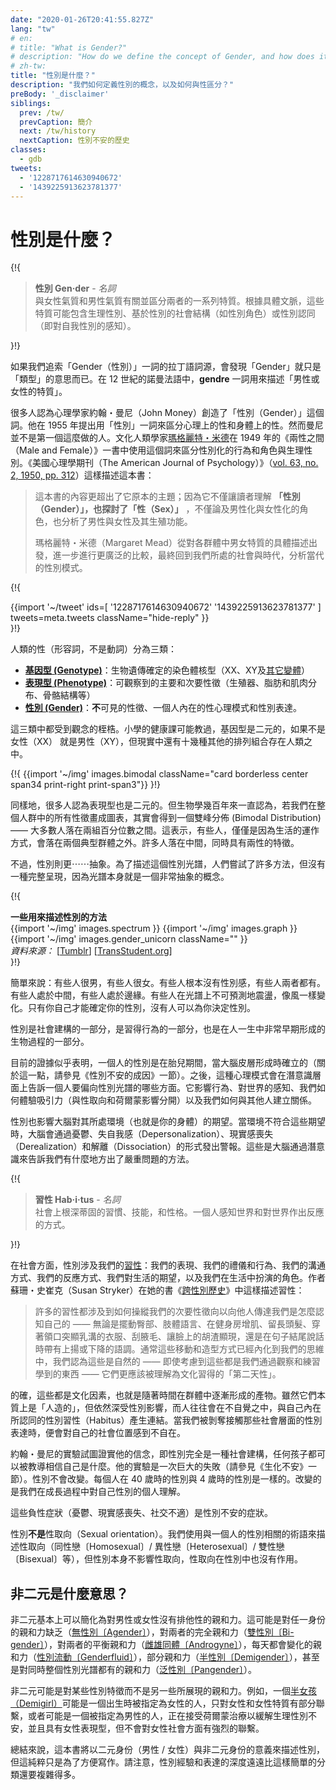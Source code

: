 ```yaml
---
date: "2020-01-26T20:41:55.827Z"
lang: "tw"
# en:
# title: "What is Gender?"
# description: "How do we define the concept of Gender, and how does it differ from Sex?"
# zh-tw:
title: "性別是什麼？"
description: "我們如何定義性別的概念，以及如何與性區分？"
preBody: '_disclaimer'
siblings:
  prev: /tw/
  prevCaption: 簡介
  next: /tw/history
  nextCaption: 性別不安的歷史
classes:
  - gdb
tweets:
  - '1228717614630940672'
  - '1439225913623781377'
---
```


# 性別是什麼？

{!{
<div class="gutter">
  <blockquote>
    <strong>性別 Gen·der</strong> - <em>名詞</em><br>
    <!-- en:
    The range of characteristics pertaining to, and differentiating between, femininity and masculinity. Depending on the context, these characteristics may include biological sex, sex-based social structures (i.e., gender roles), or gender identity (the personal sense of one's own gender).
    zh-tw: -->
    與女性氣質和男性氣質有關並區分兩者的一系列特質。根據具體文脈，這些特質可能包含生理性別、基於性別的社會結構（如性別角色）或性別認同（即對自我性別的感知）。
  </blockquote>
</div>
}!}

<!-- en:
If you trace the etymology of the word to its Latin roots, gender simply means "type". The Norman French term **gendre** was in use in the 12th century to describe "the quality of being male or female."

zh-tw: -->
如果我們追索「Gender（性別）」一詞的拉丁語詞源，會發現「Gender」就只是「類型」的意思而已。在 12 世紀的諾曼法語中，**gendre** 一詞用來描述「男性或女性的特質」。

<!-- en:
Many people attribute the term to psychologist John Money, who proposed using "gender" in 1955 to differentiate mental sex from physical sex. However, Money was not the first to do so. Cultural anthropologist [Margaret Mead](https://en.wikipedia.org/wiki/Margaret_Mead) used the term in 1949 in her book *Male and Female* to distinguish gendered behaviors and roles from biological sex. The American Journal of Psychology ([vol. 63, no. 2, 1950, pp. 312](https://www.jstor.org/stable/1418948)) described the book thusly:

zh-tw: -->
很多人認為心理學家約翰・曼尼（John Money）創造了「性別（Gender）」這個詞。他在 1955 年提出用「性別」一詞來區分心理上的性和身體上的性。然而曼尼並不是第一個這麼做的人。文化人類學家[瑪格麗特・米德](https://en.wikipedia.org/wiki/Margaret_Mead)在 1949 年的《兩性之間（Male and Female）》一書中使用這個詞來區分性別化的行為和角色與生理性別。《美國心理學期刊（The American Journal of Psychology）》（[vol. 63, no. 2, 1950, pp. 312](https://www.jstor.org/stable/1418948)）這樣描述這本書：

<!-- en:
> A book, moreover, which gives beyond its premise; for it informs the reader upon **'gender' as well as upon 'sex,'** upon masculine and feminine roles as well as upon male and female and their reproductive functions.
>
> Margaret Mead moves from the specific delineation to the more general comparison of male and female in several communities, finally coming to an analysis of sex-patterns in our own midst and for our own time.

zh-tw: -->
> 這本書的內容更超出了它原本的主題；因為它不僅讓讀者理解 **「性別（Gender）」，也探討了「性（Sex）」** ，不僅論及男性化與女性化的角色，也分析了男性與女性及其生殖功能。
>
> 瑪格麗特・米德（Margaret Mead）從對各群體中男女特質的具體描述出發，進一步進行更廣泛的比較，最終回到我們所處的社會與時代，分析當代的性別模式。

{!{
<div class="gutter">
  {{import '~/tweet' ids=[
    '1228717614630940672'
    '1439225913623781377'
  ] tweets=meta.tweets className="hide-reply" }}
</div>
}!}

<!-- en:
Human Sex (the adjective, not the verb) is broken down into three categories:

zh-tw: -->
人類的性（形容詞，不是動詞）分為三類：

<!-- en:
- **[Genotype](https://en.wikipedia.org/wiki/Genotype)**: The genetically-defined chromosomal kareotype of an organism (XX, XY, [and all variants thereof](https://twitter.com/sciencevet2/status/1035250518870900737?lang=en))
- **[Phenotype](https://en.wikipedia.org/wiki/Phenotype)**: The observable primary and secondary sexual characteristics (genitals, fat and muscle distribution, bone structure, etc.)
- **[Gender](https://en.wikipedia.org/wiki/Gender)**: The **un**observable sexual characteristics, the internal mental model of a person's own sex, and the way that they express it.

zh-tw: -->
- **[基因型 (Genotype)](https://zh.wikipedia.org/wiki/%E5%9F%BA%E5%9B%A0%E5%9E%8B)**：生物遺傳確定的染色體核型（XX、XY及[其它變體](https://twitter.com/sciencevet2/status/1035250518870900737?lang=en)）
- **[表現型 (Phenotype)](https://zh.wikipedia.org/wiki/%E8%A1%A8%E7%8F%BE%E5%9E%8B)**：可觀察到的主要和次要性徵（生殖器、脂肪和肌肉分布、骨骼結構等）
- **[性別 (Gender)](https://zh.wikipedia.org/wiki/%E7%A4%BE%E6%9C%83%E6%80%A7%E5%88%A5)**：**不**可見的性徵、一個人內在的性心理模式和性別表達。

<!-- en:
Any of these three aspects can fall into a position on a range of values. Your elementary school health class probably taught you that genotype is binary, either female (XX) or male (XY), when the reality is that there are a dozen other permutations that can occur within human beings.

zh-tw: -->
這三類中都受到觀念的桎梏。小學的健康課可能教過，基因型是二元的，如果不是女性（XX） 就是男性（XY），但現實中還有十幾種其他的排列組合存在人類之中。

{!{ {{import '~/img' images.bimodal className="card borderless center span34 print-right print-span3"}} }!}
<!-- en:
Likewise, many people believe that phenotype is also binary, but biology has recognized for hundreds of years that, when you plot out all sexual characteristics across a population, you actually end up with a bimodal distribution where the majority of the population falls within a percentile of two groups. This means that some people will, simply by nature of how life works, fall outside of the typical two piles. Many people fall in the middle, with characteristics of both sexes.

zh-tw: -->
同樣地，很多人認為表現型也是二元的。但生物學幾百年來一直認為，若我們在整個人群中的所有性徵畫成圖表，其實會得到一個雙峰分佈 (Bimodal Distribution) —— 大多數人落在兩組百分位數之間。這表示，有些人，僅僅是因為生活的運作方式，會落在兩個典型群體之外。許多人落在中間，同時具有兩性的特徵。

<!-- en:
Gender, however, is a lot more... esoteric. There are a lot of different ways in which people have attempted to illustrate the gender spectrum, but none have quite thoroughly captured it because the spectrum is itself a very abstract concept.

zh-tw: -->
不過，性別則更⋯⋯抽象。為了描述這個性別光譜，人們嘗試了許多方法，但沒有一種完整呈現，因為光譜本身就是一個非常抽象的概念。

{!{
<div class="">
  <div class="card">
    <div class="card-header"><strong>一些用來描述性別的方法</strong></div>
    <div class="card-body flex flex-row">
      {{import '~/img' images.spectrum }}
      {{import '~/img' images.graph }}
      {{import '~/img' images.gender_unicorn className="" }}
    </div>
    <div class="card-body">
      <em>資料來源：</em>
      [<a href="https://bahamutzero.tumblr.com/post/56838411871/gender-a-visual-guide-when-most-people-think-of">Tumblr</a>]
      [<a href="http://www.transstudent.org/gender">TransStudent.org</a>]
    </div>
  </div>
</div>
}!}

<!-- en:
The short of it is: some people are very male, some people are very female. Some people feel no gender at all, some people feel both. Some are smack in the middle, some land along the edges. Some people oscillate all over the spectrum in unpredictable ways, changing like the wind. Only an individual can identify their own gender; no one else can dictate it for them.

zh-tw: -->
<!-- 譯者註：這裡不用「男性化」、「女性化」，因為這兩個詞保留給 masculine/feminine 使用 -->
簡單來說：有些人很男，有些人很女。有些人根本沒有性別感，有些人兩者都有。有些人處於中間，有些人處於邊緣。有些人在光譜上不可預測地震盪，像風一樣變化。只有你自己才能確定你的性別，沒有人可以為你決定性別。

<!-- en:
Gender is part social construct, part learned behaviors, and part biological processes which form very early in a person's life.

zh-tw: -->
性別是社會建構的一部分，是習得行為的一部分，也是在人一生中非常早期形成的生物過程的一部分。

<!-- en:
Present evidence seems to suggest that a person's gender is established during gestation while the cerebral cortex of the brain is forming (more about that in the Causes of Gender Dysphoria section). This mental model then informs, at a subconscious level, what aspects of the gender spectrum a person will lean towards. It affects behavior, perceptions of the world, the way we experience attraction (separate from sexual orientation and hormonal influences) and how we bond with other people.

zh-tw: -->
目前的證據似乎表明，一個人的性別是在胎兒期間，當大腦皮層形成時確立的（關於這一點，請參見《性別不安的成因》一節）。之後，這種心理模式會在潛意識層面上告訴一個人要偏向性別光譜的哪些方面。它影響行為、對世界的感知、我們如何體驗吸引力（與性取向和荷爾蒙影響分開）以及我們如何與其他人建立關係。

<!-- en:
Gender also affects the expectations that the brain has for the environment it resides in (your body), and when that environment does not meet those expectations, the brain sends up warning alarms in the form of depression, depersonalization, derealization, and dissociation. These are the brain's subconscious ways of informing us that something is very wrong.

zh-tw: -->
性別也影響大腦對其所處環境（也就是你的身體）的期望。當環境不符合這些期望時，大腦會通過憂鬱、失自我感（Depersonalization）、現實感喪失（Derealization）和解離（Dissociation）的形式發出警報。這些是大腦通過潛意識來告訴我們有什麼地方出了嚴重問題的方法。

{!{
<div class="gutter"><blockquote>
  <strong>習性 Hab·i·tus</strong> - <em>名詞</em><br>
  <!-- en:
  Socially ingrained habits, skills, and dispositions. The way a person perceives and reacts to the world.
  zh-tw: -->
  社會上根深蒂固的習慣、技能，和性格。一個人感知世界和對世界作出反應的方式。
</blockquote></div>
}!}

<!-- en:
On the social side, gender involves our [habitus](https://en.wikipedia.org/wiki/Habitus_(sociology)): our presentation, our mannerisms and behaviors, how we communicate, how we react, what our expectations are from life, and the roles that we fulfill as we walk through life. The author Susan Stryker described habitus it in her book *[Transgender History](https://smile.amazon.com/Transgender-History-second-Todays-Revolution/dp/158005689X)*:

zh-tw: -->
在社會方面，性別涉及我們的[習性](https://zh.wikipedia.org/wiki/%E6%85%A3%E7%BF%92)：我們的表現、我們的禮儀和行為、我們的溝通方式、我們的反應方式、我們對生活的期望，以及我們在生活中扮演的角色。作者蘇珊・史崔克（Susan Stryker）在她的書《[跨性別歷史](https://smile.amazon.com/Transgender-History-second-Todays-Revolution/dp/158005689X)》中這樣描述習性：

<!-- en:
> A lot of habitus involves manipulating our secondary sex characteristics to communicate to others our own sense of who we feel we are---whether we sway our hips, talk with our hands, bulk up at the gym, grow out our hair, wearclothing with a neckline that emphasizes our cleavage, shave our armpits, allow stubble to be visible on our faces, or speak with a rising or falling inflection at the end of sentences. Often these ways of moving and styling have become so internalized that we think of them as natural even though---given that they are all things we've learned through observation and practice---they can be better understood as culturally acquired "second nature."

zh-tw: -->
> 許多的習性都涉及到如何操縱我們的次要性徵向以向他人傳達我們是怎麼認知自己的 —— 無論是擺動臀部、肢體語言、在健身房增肌、留長頭髮、穿著領口突顯乳溝的衣服、刮腋毛、讓臉上的胡渣顯現，還是在句子結尾說話時帶有上揚或下降的語調。通常這些移動和造型方式已經內化到我們的思維中，我們認為這些是自然的 —— 即使考慮到這些都是我們通過觀察和練習學到的東西 —— 它們更應該被理解為文化習得的「第二天性」。

<!-- en:
Indeed, these are all cultural factors: things which have developed within the population over time. Regardless of being essentially "made up", they are still strongly gendered and a person tends to connect to the gendered habitus of their internal self without even realizing they are doing it. When we are denied access to those social aspects, this results in discomfort with one's social position in life.

zh-tw: -->
的確，這些都是文化因素，也就是隨著時間在群體中逐漸形成的產物。雖然它們本質上是「人造的」，但依然深受性別影響，而人往往會在不自覺之中，與自己內在所認同的性別習性（Habitus）產生連結。當我們被剝奪接觸那些社會層面的性別表達時，便會對自己的社會位置感到不自在。

<!-- en:
John Money's experiments attempted to confirm his belief that gender is entirely a social construct, and that any child can be raised to believe themselves to be whatever they were taught to be. His experiment was a massive failure (see the Biochemical Dysphoria section). Gender does not change; every human is the same gender at 40 that they were at 4. What changes is our own personal understanding of our gender as we mature as individuals.

zh-tw: -->
約翰・曼尼的實驗試圖證實他的信念，即性別完全是一種社會建構，任何孩子都可以被教導相信自己是什麼。他的實驗是一次巨大的失敗（請參見《生化不安》一節）。性別不會改變。每個人在 40 歲時的性別與 4 歲時的性別是一樣的。改變的是我們在成長過程中對自己性別的個人理解。

<!-- en:
These negative symptoms (depression, derealization, social discomfort) are the symptoms of Gender Dysphoria.

zh-tw: -->
這些負性症狀（憂鬱、現實感喪失、社交不適）是性別不安的症狀。

<!-- en:
What **Gender is *not*** is sexual orientation. We describe orientation using terms relative to one's gender (homosexual/heterosexual/bisexual, etc), but gender itself does not affect sexuality and sexuality has no role in gender.

zh-tw: -->
性別**不是**性取向（Sexual orientation）。我們使用與一個人的性別相關的術語來描述性取向（同性戀〔Homosexual〕/ 異性戀〔Heterosexual〕/ 雙性戀〔Bisexual〕等），但性別本身不影響性取向，性取向在性別中也沒有作用。

<!-- en:
## What does it mean to be Non-binary?

zh-tw: -->
## 非二元是什麼意思？

<!-- en:
Non-binary can basically be simplified as a lack of exclusive affinity to male or female. This may be a lack of affinity to either identity ([agender](https://gender.wikia.org/wiki/Agender)), a total affinity to both ([bi-gender](https://gender.wikia.org/wiki/Bigender)/), a balanced affinity to both ([androgyne](https://gender.fandom.com/wiki/Androgyne)), an affinity that changes from day to day ([genderfluid](https://gender.wikia.org/wiki/Genderfluid)), a partial affinity ([demigender](https://gender.wikia.org/wiki/Demigender)), or even an affinity to the entire gender spectrum at once ([pangender](https://gender.wikia.org/wiki/Pangender)).

zh-tw: -->
非二元基本上可以簡化為對男性或女性沒有排他性的親和力。這可能是對任一身份的親和力缺乏（[無性別〔Agender〕](https://gender.wikia.org/wiki/Agender)），對兩者的完全親和力（[雙性別〔Bi-gender〕](https://gender.fandom.com/wiki/Bigender)），對兩者的平衡親和力（[雌雄同體〔Androgyne〕](https://gender.fandom.com/wiki/Androgyne)），每天都會變化的親和力（[性別流動〔Genderfluid〕](https://gender.wikia.org/wiki/Genderfluid)），部分親和力（[半性別〔Demigender〕](https://gender.wikia.org/wiki/Demigender)），甚至是對同時整個性別光譜都有的親和力（[泛性別〔Pangender〕](https://gender.wikia.org/wiki/Pangender)）。

<!-- en:
It could be an affinity to some aspects of a gender but not others. For example, a [demigirl](https://gender.wikia.org/wiki/Demigirl) could be someone assigned female at birth who only feels a partial connection to womanhood and femininity, or may be a male-assigned individual who is taking hormone therapy to relieve physical dysphoria, and has a female phenotype, but does not experience a strong connection to the social aspects of womanhood.

zh-tw: -->
非二元可能是對某些性別特徵而不是另一些所展現的親和力。例如，一個[半女孩（Demigirl）](https://gender.wikia.org/wiki/Demigirl)可能是一個出生時被指定為女性的人，只對女性和女性特質有部分聯繫，或者可能是一個被指定為男性的人，正在接受荷爾蒙治療以緩解生理性別不安，並且具有女性表現型，但不會對女性社會方面有強烈的聯繫。

<!-- en:
In generalist terms, this book will be describing gender in a sense of binary identities (male/female) vs non-binary identities, but this is purely for the sake of writing simplicity. Please know that the depth of gender experience and expression is far, far more complicated than this simple breakdown.

zh-tw: -->
總結來說，這本書將以二元身份（男性 / 女性）與非二元身份的意義來描述性別，但這純粹只是為了方便寫作。請注意，性別經驗和表達的深度遠遠比這樣簡單的分類還要複雜得多。
